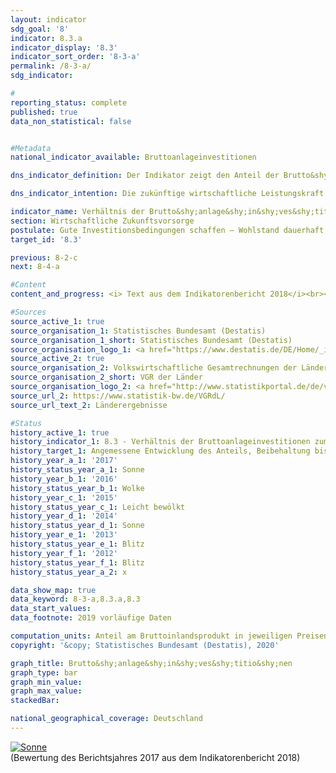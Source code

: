 ```yaml
---                   
layout: indicator                   
sdg_goal: '8'                   
indicator: 8.3.a                   
indicator_display: '8.3'                   
indicator_sort_order: '8-3-a'                   
permalink: /8-3-a/                   
sdg_indicator:                    

#                   
reporting_status: complete                   
published: true                   
data_non_statistical: false                   


#Metadata                   
national_indicator_available: Bruttoanlageinvestitionen                   

dns_indicator_definition: Der Indikator zeigt den Anteil der Brutto&shy;anlage&shy;in&shy;ves&shy;titio&shy;nen am nominalen Brutto&shy;inlands&shy;produkt (das heißt in jeweiligen Preisen). Dieser Anteil wird auch als Investitionsquote bezeichnet.                   

dns_indicator_intention: Die zukünftige wirtschaftliche Leistungskraft und die Wettbewerbsfähigkeit einer Volkswirtschaft hängen entscheidend von den Investitionen der Unternehmen und des Staates ab. Daher ist das Ziel der Bundesregierung eine angemessene Entwicklung des Anteils der Brutto&shy;anlage&shy;in&shy;ves&shy;titio&shy;nen am Brutto&shy;inlands&shy;produkt (BIP).                   

indicator_name: Verhältnis der Brutto&shy;anlage&shy;in&shy;ves&shy;titio&shy;nen zum BIP                   
section: Wirtschaftliche Zukunftsvorsorge                   
postulate: Gute Investitionsbedingungen schaffen – Wohlstand dauerhaft erhalten                   
target_id: '8.3'                   

previous: 8-2-c                   
next: 8-4-a                   

#Content                    
content_and_progress: <i> Text aus dem Indikatorenbericht 2018</i><br><br>Die Bruttoanlageinvestitionen werden vom Statistischen Bundesamt ermittelt. Sie umfassen den Zugang (also den Erwerb abzüglich der Veräußerungen ohne Berücksichtigung von Abschreibungen) von Anlagegütern durch gebietsansässige Wirtschaftseinheiten. Anlagegüter sind produzierte Vermögensgüter, die im Produktionsprozess wiederholt oder kontinuierlich länger als ein Jahr eingesetzt werden sollen. Hierzu zählen Bauten (Wohnbauten, Nichtwohnbauten), Ausrüstungen (Maschinen, Fahrzeuge, Geräte), militärische Waffensysteme und sonstige Anlagen (geistiges Eigentum wie Investitionen in Forschung und Entwicklung, Software und Datenbanken, Urheberrechte und Suchbohrungen sowie Nutztiere und Nutzpflanzungen). Eingeschlossen sind auch Verbesserungen an vorhandenem Anlagevermögen, die zu einer wesentlichen Steigerung des Wertes einer Anlage führen und/oder deren Nutzungsdauer verlängern. <br><br>Die Bruttoanlageinvestitionen werden im Rahmen der Volkswirtschaftlichen Gesamtrechnungen ermittelt, deren Erstellung harmonisierten europäischen Regeln folgt und auf allen verfügbaren, relevanten Datenquellen basiert. <br><br>Im Jahr 2017 lag der Anteil der Bruttoanlageinvestitionen am BIP bei 20,3&nbsp;% und damit um 4,5 Prozentpunkte unterhalb des Ausgangswertes von 1991 für das gesamte Bundesgebiet sowie 2,7 Prozentpunkte niedriger als im Jahr 2000. Der Indikator hat sich kurz- und mittelfristig betrachtet in die richtige Richtung entwickelt; er stagniert jedoch im Wesentlichen seit 2002. Preisbereinigt läge der Anteil gegenüber 2010 nahezu gleichbleibend bei 19,5&nbsp;%. <br><br>Die Investitionsquote in Deutschland lag im Schnitt der Jahre 2007 bis 2016 mit 19,9&nbsp;% unter der Investitionsquote für den gesamten OECD-Raum (21,1&nbsp;%). Seit 2010 ist der Abstand deutlich geringer als noch im Zeitraum zwischen 2003 und 2008 (– 2,9 Prozentpunkte). <br><br>Der Blick auf die Zeitreihe offenbart eine wellenförmige Entwicklung der Investitionsquote mit Rückgängen zu Beginn des Jahrtausends und, nach einer leichten Erholung, nochmals im Jahr 2009 infolge der Finanzmarkt- und Wirtschaftskrise 2008/2009. Bis 2011 erholte sich die Investitionstätigkeit und die Bruttoanlageinvestitionen übertrafen wieder das Niveau des Vorkrisenjahres. In den Jahren 2014 bis 2017 stiegen die Bruttoanlageinvestitionen kräftig um insgesamt 13,3&nbsp;% und erreichten ein Niveau von 666 Milliarden Euro. Da der Anstieg des nominalen BIP im selben Zeitraum etwas geringer ausfiel (11,5&nbsp;%), erhöhte sich die Investitionsquote leicht von 20,0&nbsp;% auf 20,3&nbsp;% und erreichte das Niveau von 2008 und 2011. <br><br>Bei den Bauinvestitionen weist der Bereich der Wohnbauten seit dem Jahr 2010 ein kräftiges nominales Wachstum auf (+ 48,8&nbsp;%), während die Investitionen im Bereich der Nichtwohnbauten (sowohl im Hoch- als auch im Tiefbau) im selben Zeitraum weniger stark anstiegen (+ 23,5&nbsp;%) und in den Jahren 2012 und 2015 sogar leicht rückläufig waren. Die Ausrüstungsinvestitionen in jeweiligen Preisen erhöhten sich zuletzt um 2,6&nbsp;% (2016) und 4,2&nbsp;% (2017) zum Vorjahr und konnten – trotz des starken Rückgangs im Jahr 2009 (– 22,0&nbsp;%) – das Vorkrisenniveau von 2008 übertreffen. Die stärksten Zuwächse verzeichneten seit 1991 die Investitionen in Forschung und Entwicklung sowie in Software und Datenbanken. Zwischen 1991 und 2017 hat sich ihr Volumen nahezu verdreifacht. <br><br>Die Investitionstätigkeit hat sich im Zeitraum von 1991 bis 2017 stark vom Produzierenden Gewerbe hin zu den Dienstleistungsbereichen verlagert. Während 1991 noch 30,9&nbsp;% der neuen Anlageinvestitionen von Unternehmen des Produzierenden Gewerbes getätigt wurden, waren dies 2017 nur noch 23,7&nbsp;%. Im Jahr 2017 entfielen auf die Dienstleistungsbereiche hingegen 74,9&nbsp;% der Anlageinvestitionen; 1991 waren es noch 67,5&nbsp;%. Der größte investierende Bereich war das Grundstücks- und Wohnungswesen. Auf diesen entfielen im Jahr 2017 allein 31,2&nbsp;% der gesamten neuen Anlagen. Dem Staatssektor, dessen Investitionstätigkeiten sich auf verschiedene Wirtschaftszweige verteilen, wurden im Jahr 2017&nbsp;11,0&nbsp;% der gesamtwirtschaftlichen Bruttoanlageinvestitionen zugerechnet.                   

#Sources
source_active_1: true                           
source_organisation_1: Statistisches Bundesamt (Destatis)                           
source_organisation_1_short: Statistisches Bundesamt (Destatis)                           
source_organisation_logo_1: <a href="https://www.destatis.de/DE/Home/_inhalt.html"><img src="https://g205sdgs.github.io/sdg-indicators/public/logos/destatis.png" alt="Logo Statistisches Bundesamt (Destatis)" title="Klicken Sie hier um zu der Homepage der Organisation zu gelangen" /></a>
source_active_2: true                           
source_organisation_2: Volkswirtschaftliche Gesamtrechnungen der Länder                           
source_organisation_2_short: VGR der Länder                           
source_organisation_logo_2: <a href="http://www.statistikportal.de/de/veroeffentlichungen/volkswirtschaftliche-gesamtrechnungen-der-laender"><img src="https://g205sdgs.github.io/sdg-indicators/public/logos/vwgdl.png" alt="Logo VGR der Länder" title="Klicken Sie hier um zu der Homepage der Organisation zu gelangen" /></a>
source_url_2: https://www.statistik-bw.de/VGRdL/                               
source_url_text_2: Länderergebnisse                               

#Status                   
history_active_1: true                   
history_indicator_1: 8.3 - Verhältnis der Bruttoanlageinvestitionen zum BIP                   
history_target_1: Angemessene Entwicklung des Anteils, Beibehaltung bis 2030
history_year_a_1: '2017'                           
history_status_year_a_1: Sonne
history_year_b_1: '2016'                           
history_status_year_b_1: Wolke
history_year_c_1: '2015'                           
history_status_year_c_1: Leicht bewölkt
history_year_d_1: '2014'                           
history_status_year_d_1: Sonne
history_year_e_1: '2013'                           
history_status_year_e_1: Blitz
history_year_f_1: '2012'                           
history_status_year_f_1: Blitz
history_status_year_a_2: x

data_show_map: true                   
data_keyword: 8-3-a,8.3.a,8.3                   
data_start_values:                    
data_footnote: 2019 vorläufige Daten                   

computation_units: Anteil am Bruttoinlandsprodukt in jeweiligen Preisen in&nbsp;%                   
copyright: '&copy; Statistisches Bundesamt (Destatis), 2020'                   

graph_title: Brutto&shy;anlage&shy;in&shy;ves&shy;titio&shy;nen                   
graph_type: bar                   
graph_min_value:                    
graph_max_value:                    
stackedBar:                    

national_geographical_coverage: Deutschland                   
---
```

<div>                           
  <div class="my-header">                           
    <a href="https://sustainabledevelopment-deutschland.github.io/status/"><img src="https://g205sdgs.github.io/sdg-indicators/public/Wettersymbole/Sonne.png" title="Bei Fortsetzung der Entwicklung beträgt die Abweichung vom Zielwert weniger als 5&nbsp;% der Differenz zwischen Zielwert und aktuellem Wert" alt="Sonne" />                           
    </a>                           
  </div>
  <div class="my-header-note">
    <span>(Bewertung des Berichtsjahres 2017 aus dem Indikatorenbericht 2018)</span>
  </div>                           
</div>